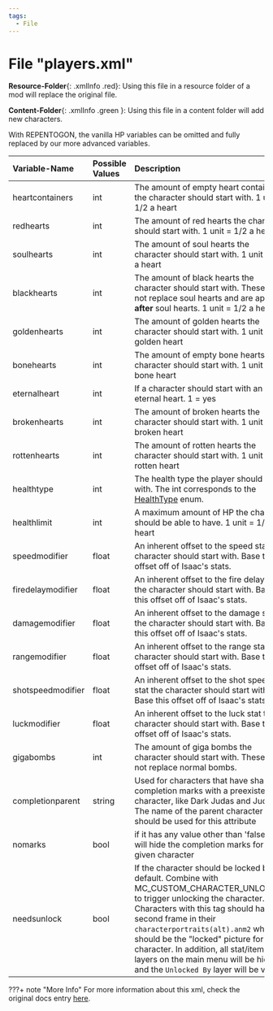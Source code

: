 ```yaml
---
tags:
  - File
---
```

# File "players.xml"

**Resource-Folder**{: .xmlInfo .red}: Using this file in a resource folder of a mod will replace the original file.

**Content-Folder**{: .xmlInfo .green }: Using this file in a content folder will add new characters.

With REPENTOGON, the vanilla HP variables can be omitted and fully replaced by our more advanced variables.

| Variable-Name | Possible Values | Description |
|:--|:--|:--|
|heartcontainers|int|The amount of empty heart containers the character should start with. 1 unit = 1/2 a heart|
|redhearts|int|The amount of red hearts the character should start with. 1 unit = 1/2 a heart|
|soulhearts|int|The amount of soul hearts the character should start with. 1 unit = 1/2 a heart|
|blackhearts|int|The amount of black hearts the character should start with. These do not replace soul hearts and are applied **after** soul hearts. 1 unit = 1/2 a heart|
|goldenhearts|int|The amount of golden hearts the character should start with. 1 unit = 1 golden heart|
|bonehearts|int|The amount of empty bone hearts the character should start with. 1 unit = 1 bone heart|
|eternalheart|int|If a character should start with an eternal heart. 1 = yes|
|brokenhearts|int|The amount of broken hearts the character should start with. 1 unit = 1 broken heart|
|rottenhearts|int|The amount of rotten hearts the character should start with. 1 unit = 1 rotten heart|
|healthtype|int|The health type the player should start with. The int corresponds to the [HealthType](../enums/HealthType.md) enum.|
|healthlimit|int|A maximum amount of HP the character should be able to have. 1 unit = 1/2 heart|
|speedmodifier|float|An inherent offset to the speed stat the character should start with. Base this offset off of Isaac's stats.|
|firedelaymodifier|float|An inherent offset to the fire delay stat the character should start with. Base this offset off of Isaac's stats.|
|damagemodifier|float|An inherent offset to the damage stat the character should start with. Base this offset off of Isaac's stats.|
|rangemodifier|float|An inherent offset to the range stat the character should start with. Base this offset off of Isaac's stats.|
|shotspeedmodifier|float|An inherent offset to the shot speed stat the character should start with. Base this offset off of Isaac's stats.|
|luckmodifier|float|An inherent offset to the luck stat the character should start with. Base this offset off of Isaac's stats.|
|gigabombs|int|The amount of giga bombs the character should start with. These do not replace normal bombs.|
|completionparent|string|Used for characters that have shared completion marks with a preexistent character, like Dark Judas and Judas. The name of the parent character should be used for this attribute|
|nomarks|bool|if it has any value other than 'false', it will hide the completion marks for the given character|
|needsunlock|bool|If the character should be locked by default. Combine with MC_CUSTOM_CHARACTER_UNLOCKED to trigger unlocking the character. Characters with this tag should have a second frame in their `characterportraits(alt).anm2` which should be the "locked" picture for the character. In addition, all stat/item layers on the main menu will be hidden and the `Unlocked By` layer will be visible.|

???+ note "More Info"
    For more information about this xml, check the original docs entry [here](https://wofsauge.github.io/IsaacDocs/rep/xml/players.html). 